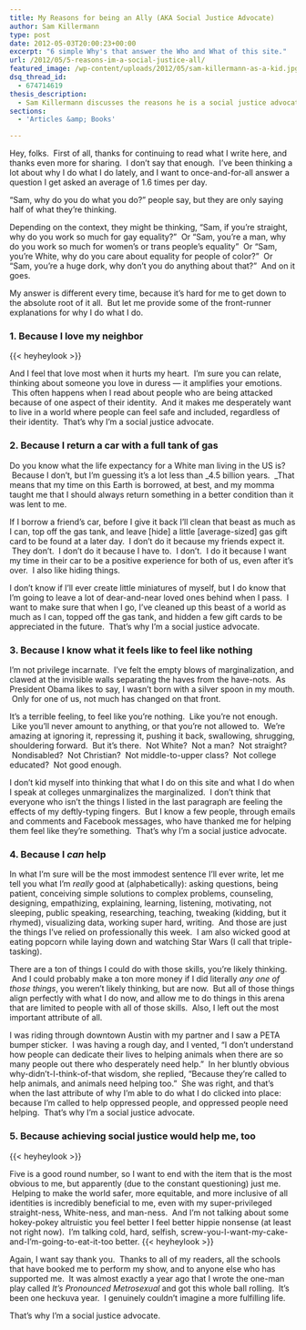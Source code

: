 ```yaml
---
title: My Reasons for being an Ally (AKA Social Justice Advocate)
author: Sam Killermann
type: post
date: 2012-05-03T20:00:23+00:00
excerpt: "6 simple Why's that answer the Who and What of this site."
url: /2012/05/5-reasons-im-a-social-justice-all/
featured_image: /wp-content/uploads/2012/05/sam-killermann-as-a-kid.jpg
dsq_thread_id:
  - 674714619
thesis_description:
  - Sam Killermann discusses the reasons he is a social justice advocate and LGBTQ+ ally.
sections:
  - 'Articles &amp; Books'

---
```

Hey, folks.  First of all, thanks for continuing to read what I write here, and thanks even more for sharing.  I don&#8217;t say that enough.  I&#8217;ve been thinking a lot about why I do what I do lately, and I want to once-and-for-all answer a question I get asked an average of 1.6 times per day.

&#8220;Sam, why do you do what you do?&#8221; people say, but they are only saying half of what they&#8217;re thinking.

Depending on the context, they might be thinking, &#8220;Sam, if you&#8217;re straight, why do you work so much for gay equality?&#8221;  Or &#8220;Sam, you&#8217;re a man, why do you work so much for women&#8217;s or trans people&#8217;s equality&#8221;  Or &#8220;Sam, you&#8217;re White, why do you care about equality for people of color?&#8221;  Or &#8220;Sam, you&#8217;re a huge dork, why don&#8217;t you do anything about that?&#8221;  And on it goes.

My answer is different every time, because it&#8217;s hard for me to get down to the absolute root of it all.  But let me provide some of the front-runner explanations for why I do what I do.
  
<!--more-->

### 1. Because I love my neighbor

{{< heyheylook >}}


And I feel that love most when it hurts my heart.  I&#8217;m sure you can relate, thinking about someone you love in duress &#8212; it amplifies your emotions.  This often happens when I read about people who are being attacked because of one aspect of their identity.  And it makes me desperately want to live in a world where people can feel safe and included, regardless of their identity.  That&#8217;s why I&#8217;m a social justice advocate.

### 2. Because I return a car with a full tank of gas

Do you know what the life expectancy for a White man living in the US is?  Because I don&#8217;t, but I&#8217;m guessing it&#8217;s a lot less than _4.5 billion years.  _That means that my time on this Earth is borrowed, at best, and my momma taught me that I should always return something in a better condition than it was lent to me.

If I borrow a friend&#8217;s car, before I give it back I&#8217;ll clean that beast as much as I can, top off the gas tank, and leave [hide] a little [average-sized] gas gift card to be found at a later day.  I don&#8217;t do it because my friends expect it.  They don&#8217;t.  I don&#8217;t do it because I have to.  I don&#8217;t.  I do it because I want my time in their car to be a positive experience for both of us, even after it&#8217;s over.  I also like hiding things.

I don&#8217;t know if I&#8217;ll ever create little miniatures of myself, but I do know that I&#8217;m going to leave a lot of dear-and-near loved ones behind when I pass.  I want to make sure that when I go, I&#8217;ve cleaned up this beast of a world as much as I can, topped off the gas tank, and hidden a few gift cards to be appreciated in the future.  That&#8217;s why I&#8217;m a social justice advocate.

### 3. Because I know what it feels like to feel like nothing

I&#8217;m not privilege incarnate.  I&#8217;ve felt the empty blows of marginalization, and clawed at the invisible walls separating the haves from the have-nots.  As President Obama likes to say, I wasn&#8217;t born with a silver spoon in my mouth.  Only for one of us, not much has changed on that front.

It&#8217;s a terrible feeling, to feel like you&#8217;re nothing.  Like you&#8217;re not enough.  Like you&#8217;ll never amount to anything, or that you&#8217;re not allowed to.  We&#8217;re amazing at ignoring it, repressing it, pushing it back, swallowing, shrugging, shouldering forward.  But it&#8217;s there.  Not White?  Not a man?  Not straight?  Nondisabled?  Not Christian?  Not middle-to-upper class?  Not college educated?  Not good enough.

I don&#8217;t kid myself into thinking that what I do on this site and what I do when I speak at colleges unmarginalizes the marginalized.  I don&#8217;t think that everyone who isn&#8217;t the things I listed in the last paragraph are feeling the effects of my deftly-typing fingers.  But I know a few people, through emails and comments and Facebook messages, who have thanked me for helping them feel like they&#8217;re something.  That&#8217;s why I&#8217;m a social justice advocate.

### 4. Because I _can_ help

In what I&#8217;m sure will be the most immodest sentence I&#8217;ll ever write, let me tell you what I&#8217;m _really_ good at (alphabetically): asking questions, being patient, conceiving simple solutions to complex problems, counseling, designing, empathizing, explaining, learning, listening, motivating, not sleeping, public speaking, researching, teaching, tweaking (kidding, but it rhymed), visualizing data, working super hard, writing.  And those are just the things I&#8217;ve relied on professionally this week.  I am also wicked good at eating popcorn while laying down and watching Star Wars (I call that triple-tasking).

There are a ton of things I could do with those skills, you&#8217;re likely thinking.  And I could probably make a ton more money if I did literally _any one of those things_, you weren&#8217;t likely thinking, but are now.  But all of those things align perfectly with what I do now, and allow me to do things in this arena that are limited to people with all of those skills.  Also, I left out the most important attribute of all.

I was riding through downtown Austin with my partner and I saw a PETA bumper sticker.  I was having a rough day, and I vented, &#8220;I don&#8217;t understand how people can dedicate their lives to helping animals when there are so many people out there who desperately need help.&#8221;  In her bluntly obvious why-didn&#8217;t-I-think-of-that wisdom, she replied, &#8220;Because they&#8217;re called to help animals, and animals need helping too.&#8221;  She was right, and that&#8217;s when the last attribute of why I&#8217;m able to do what I do clicked into place: because I&#8217;m called to help oppressed people, and oppressed people need helping.  That&#8217;s why I&#8217;m a social justice advocate.

### 5. Because achieving social justice would help me, too

{{< heyheylook >}}

Five is a good round number, so I want to end with the item that is the most obvious to me, but apparently (due to the constant questioning) just me.  Helping to make the world safer, more equitable, and more inclusive of all identities is incredibly beneficial to me, even with my super-privileged straight-ness, White-ness, and man-ness.  And I&#8217;m not talking about some hokey-pokey altruistic you feel better I feel better hippie nonsense (at least not right now).  I&#8217;m talking cold, hard, selfish, screw-you-I-want-my-cake-and-I&#8217;m-going-to-eat-it-too better.
{{< heyheylook >}}



Again, I want say thank you.  Thanks to all of my readers, all the schools that have booked me to perform my show, and to anyone else who has supported me.  It was almost exactly a year ago that I wrote the one-man play called _It&#8217;s Pronounced Metrosexual_ and got this whole ball rolling.  It&#8217;s been one heckuva year.  I genuinely couldn&#8217;t imagine a more fulfilling life.

That&#8217;s why I&#8217;m a social justice advocate.

 [1]: /2012/05/im-not-anti-religion-it-just-shouldnt-have-a-place-in-political-decisions/ "I’m not anti-Christian, but religion shouldn’t have a place in political decisions."